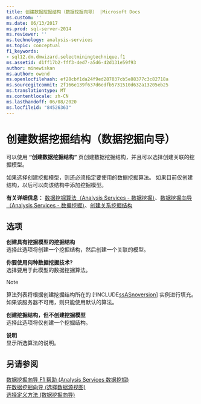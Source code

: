 ```yaml
---
title: 创建数据挖掘结构（数据挖掘向导） |Microsoft Docs
ms.custom: ''
ms.date: 06/13/2017
ms.prod: sql-server-2014
ms.reviewer: ''
ms.technology: analysis-services
ms.topic: conceptual
f1_keywords:
- sql12.dm.dmwizard.selectminingtechnique.f1
ms.assetid: d1ff17b2-fff3-4ed7-a5d6-42d131e59f93
author: minewiskan
ms.author: owend
ms.openlocfilehash: ef28cbf1da24f9ed287037cb5e88377c3c82718a
ms.sourcegitcommit: 2f166e139f637d6edfb5731510d632a13205eb25
ms.translationtype: MT
ms.contentlocale: zh-CN
ms.lasthandoff: 06/08/2020
ms.locfileid: "84526363"
---
```

# <a name="create-the-data-mining-structure-data-mining-wizard"></a>创建数据挖掘结构（数据挖掘向导）
  可以使用 **“创建数据挖掘结构”** 页创建数据挖掘结构，并且可以选择创建关联的挖掘模型。  
  
 如果选择创建挖掘模型，则还必须指定要使用的数据挖掘算法。 如果目前仅创建结构，以后可以向该结构中添加挖掘模型。  
  
 **有关详细信息：** [数据挖掘算法（Analysis Services - 数据挖掘）](data-mining/data-mining-algorithms-analysis-services-data-mining.md)、[数据挖掘向导（Analysis Services - 数据挖掘）](data-mining/data-mining-wizard-analysis-services-data-mining.md)、[创建关系挖掘结构](data-mining/create-a-relational-mining-structure.md)  
  
## <a name="options"></a>选项  
 **创建具有挖掘模型的挖掘结构**  
 选择此选项将创建一个挖掘结构，然后创建一个关联的模型。  
  
 **你要使用何种数据挖掘技术?**  
 选择要用于此模型的数据挖掘算法。  
  
> [!NOTE]  
>  算法列表将根据创建挖掘结构所在的 [!INCLUDE[ssASnoversion](../includes/ssasnoversion-md.md)] 实例进行填充。 如果该服务器不可用，则只能使用默认的算法。  
  
 **创建挖掘结构，但不创建挖掘模型**  
 选择此选项将仅创建一个挖掘结构。  
  
 **说明**  
 显示所选算法的说明。  
  
## <a name="see-also"></a>另请参阅  
 [数据挖掘向导 F1 帮助 &#40;Analysis Services 数据挖掘&#41;](data-mining-wizard-f1-help-analysis-services-data-mining.md)   
 [在数据挖掘向导 &#40;选择数据源视图&#41;](select-data-source-view-data-mining-wizard.md)   
 [选择定义方法 &#40;数据挖掘向导&#41;](select-the-definition-method-data-mining-wizard.md)  
  
  

